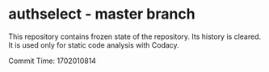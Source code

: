 # authselect - master branch

This repository contains frozen state of the repository.
Its history is cleared. It is used only for static code
analysis with Codacy.

Commit Time: 1702010814